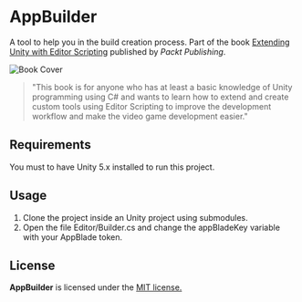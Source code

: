 # AppBuilder 
A tool to help you in the build creation process. Part of the book [Extending Unity with Editor Scripting](https://www.packtpub.com/game-development/extending-unity-editor-scripting) published by *Packt Publishing*.

![Book Cover](https://d255esdrn735hr.cloudfront.net/sites/default/files/imagecache/ppv4_main_book_cover/1853OT.jpg)

> "This book is for anyone who has at least a basic knowledge of Unity programming using C# and wants to learn how to extend and create custom tools using Editor Scripting to improve the development workflow and make the video game development easier." 

## Requirements

You must to have Unity 5.x installed to run this project.

## Usage

1. Clone the project inside an Unity project using submodules.
2. Open the file Editor/Builder.cs and change the appBladeKey variable with your AppBlade token.

## License

**AppBuilder** is licensed under the [MIT license.](https://raw.githubusercontent.com/angelotadres/AppBuilder/master/LICENSE)
